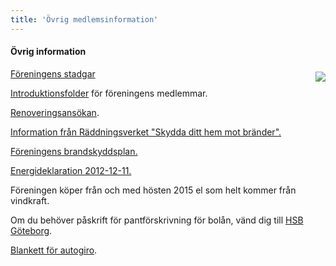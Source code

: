 ```yaml
---
title: 'Övrig medlemsinformation'
---
```

#### Övrig information

<img style="float:right; margin:5px 0 5px 15px; max-width: 45%;" src="../user/pages/04.foereningen/03.oevrig-information/photo_08.jpg">

[Föreningens stadgar](stadgar_20170920.pdf)

[Introduktionsfolder](Introduktionsfolder.pdf) för föreningens medlemmar.

[Renoveringsansökan](renoveringsansokan.pdf).
  
[Information från Räddningsverket "Skydda ditt hem mot bränder".](RaddningsverketBrand.pdf)  

[Föreningens brandskyddsplan.](Brandskyddsplanv1.pdf)

[Energideklaration 2012-12-11.](Energideklarationsrapport_Brf_Guldberget_121211.pdf)

Föreningen köper från och med hösten 2015 el som helt kommer från vindkraft.

Om du behöver påskrift för pantförskrivning för bolån, vänd dig till [HSB Göteborg](http://www.hsb.se/goteborg).

[Blankett för autogiro](https://www.hsb.se/goteborg/om-boende/hsb-goteborgs-blanketter/).
